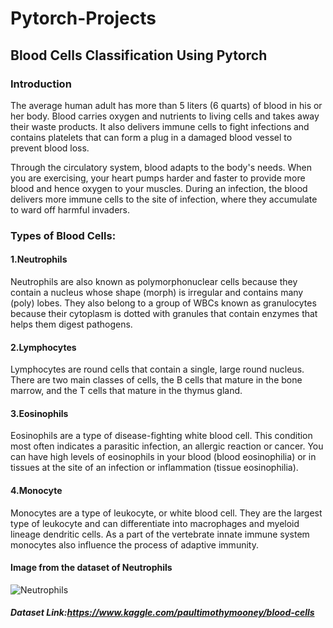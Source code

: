 # Pytorch-Projects
## Blood Cells Classification Using Pytorch
### Introduction
The average human adult has more than 5 liters (6 quarts) of blood in his or her body. Blood carries oxygen and nutrients to living cells and takes away their waste products. It also delivers immune cells to fight infections and contains platelets that can form a plug in a damaged blood vessel to prevent blood loss.

Through the circulatory system, blood adapts to the body's needs. When you are exercising, your heart pumps harder and faster to provide more blood and hence oxygen to your muscles. During an infection, the blood delivers more immune cells to the site of infection, where they accumulate to ward off harmful invaders.

### Types of Blood Cells:
 
#### 1.Neutrophils
Neutrophils are also known as polymorphonuclear cells because they contain a nucleus whose shape (morph) is irregular and contains many (poly) lobes. They also belong to a group of WBCs known as granulocytes because their cytoplasm is dotted with granules that contain enzymes that helps them digest pathogens.
#### 2.Lymphocytes
Lymphocytes are round cells that contain a single, large round nucleus. There are two main classes of cells, the B cells that mature in the bone marrow, and the T cells that mature in the thymus gland.
#### 3.Eosinophils
Eosinophils are a type of disease-fighting white blood cell. This condition most often indicates a parasitic infection, an allergic reaction or cancer. You can have high levels of eosinophils in your blood (blood eosinophilia) or in tissues at the site of an infection or inflammation (tissue eosinophilia).
#### 4.Monocyte
Monocytes are a type of leukocyte, or white blood cell. They are the largest type of leukocyte and can differentiate into macrophages and myeloid lineage dendritic cells. As a part of the vertebrate innate immune system monocytes also influence the process of adaptive immunity.

#### Image from the dataset of Neutrophils
![Neutrophils](https://github.com/besthvr12/Pytorch-Projects/blob/master/Neutrophil.jpeg)

##### Dataset Link:https://www.kaggle.com/paultimothymooney/blood-cells
